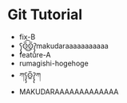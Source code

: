 # Git Tutorial

- fix-B
- ʕ̡̢̡ʘ̅͟͜͡ʘ̲̅ʔ̢̡̢makudaraaaaaaaaaaa
- feature-A
- rumagishi-hogehoge
- ཀʕ̡̢̡ʘ̲̅ʔ̢̡̢ཀ
- MAKUDARAAAAAAAAAAAAA
